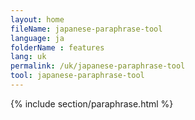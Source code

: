 ```yaml
---
layout: home
fileName: japanese-paraphrase-tool
language: ja
folderName : features
lang: uk
permalink: /uk/japanese-paraphrase-tool
tool: japanese-paraphrase-tool
---
```

{% include section/paraphrase.html %}